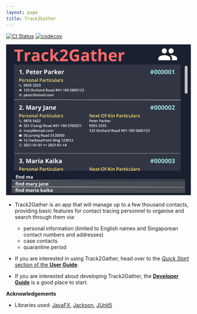 ```yaml
---
layout: page
title: Track2Gather
---
```


[![CI Status](https://github.com/AY2122S1-CS2103-W14-2/tp/workflows/Java%20CI/badge.svg)](https://github.com/AY2122S1-CS2103-W14-2/tp/actions)
[![codecov](https://codecov.io/gh/AY2122S1-CS2103-W14-2/tp/branch/master/graph/badge.svg?token=WENQ6375WF)](https://codecov.io/gh/AY2122S1-CS2103-W14-2/tp)

![Ui](images/Ui.png)

* Track2Gather is an app that will manage up to a few thousand contacts, providing basic features for contact tracing
  personnel to organise and search through them via:
    * personal information (limited to English names and Singaporean contact numbers and addresses)
    * case contacts
    * quarantine period

* If you are interested in using Track2Gather, head over to the [_Quick Start_ section of the **User Guide**](UserGuide.html#quick-start).
* If you are interested about developing Track2Gather, the [**Developer Guide**](DeveloperGuide.html) is a good place to start.


**Acknowledgements**

* Libraries used: [JavaFX](https://openjfx.io/), [Jackson](https://github.com/FasterXML/jackson), [JUnit5](https://github.com/junit-team/junit5)
